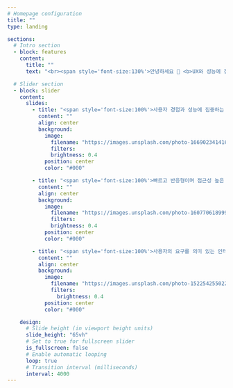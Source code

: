 ```yaml
---
# Homepage configuration
title: ""
type: landing

sections:
  # Intro section
  - block: features
    content:
      title: ""
      text: "<br><span style='font-size:130%'>안녕하세요 👋 <b>UX와 성능에 집중하는 프론트엔드 개발자 정세빈</b>입니다.</span>"

  # Slider section
  - block: slider
    content:
      slides:
        - title: "<span style='font-size:100%'>사용자 경험과 성능에 집중하는 프론트엔드 개발자</span>"
          content: ""
          align: center
          background:
            image:
              filename: "https://images.unsplash.com/photo-1669023414162-5bb06bbff0ec?ixlib=rb-4.1.0&ixid=M3wxMjA3fDB8MHxwaG90by1wYWdlfHx8fGVufDB8fHx8fA%3D%3D&auto=format&fit=crop&q=80&w=1932"
              filters:
              brightness: 0.4
            position: center
            color: "#000"

        - title: "<span style='font-size:100%'>빠르고 반응형이며 접근성 높은 웹 서비스를 만듭니다</span>"
          content: ""
          align: center
          background:
            image:
              filename: "https://images.unsplash.com/photo-1607706189992-eae578626c86?ixlib=rb-4.1.0&ixid=M3wxMjA3fDB8MHxwaG90by1wYWdlfHx8fGVufDB8fHx8fA%3D%3D&auto=format&fit=crop&q=80&w=2070"
              filters:
              brightness: 0.4
            position: center
            color: "#000"

        - title: "<span style='font-size:100%'>사용자의 요구를 의미 있는 인터페이스로 구현합니다</span>"
          content: ""
          align: center
          background:
            image:
              filename: "https://images.unsplash.com/photo-1522542550221-31fd19575a2d?ixlib=rb-4.1.0&ixid=M3wxMjA3fDB8MHxzZWFyY2h8Mnx8JUVCJTk0JTk0JUVDJUE3JTgwJUVEJTg0JUI4JTIwJUVDJUEwJTkxJUVBJUI3JUJDJUVDJTg0JUIxfGVufDB8fDB8fHww&auto=format&fit=crop&q=60&w=1000"
              filters:
                brightness: 0.4
            position: center
            color: "#000"

    design:
      # Slide height (in viewport height units)
      slide_height: "65vh"
      # Set to true for fullscreen slider
      is_fullscreen: false
      # Enable automatic looping
      loop: true
      # Transition interval (milliseconds)
      interval: 4000
---
```

